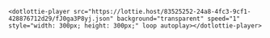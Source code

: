 <script src="https://unpkg.com/@dotlottie/player-component@latest/dist/dotlottie-player.mjs" type="module"></script> 

    <dotlottie-player src="https://lottie.host/83525252-24a8-4fc3-9cf1-428876712d29/fJ0ga3P8yj.json" background="transparent" speed="1" style="width: 300px; height: 300px;" loop autoplay></dotlottie-player>
